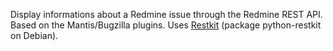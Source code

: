 Display informations about a Redmine issue through the Redmine REST API. Based on the Mantis/Bugzilla plugins.
Uses [Restkit](http://benoitc.github.com/restkit/) (package python-restkit on Debian).
